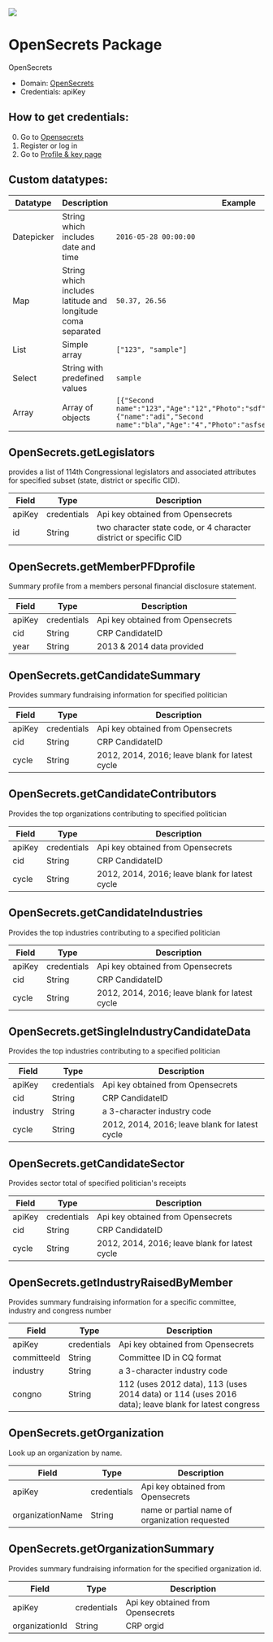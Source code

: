 [![](https://scdn.rapidapi.com/RapidAPI_banner.png)](https://rapidapi.com/package/OpenSecrets/functions?utm_source=RapidAPIGitHub_OpenSecretsFunctions&utm_medium=button&utm_content=RapidAPI_GitHub)

# OpenSecrets Package
OpenSecrets
* Domain: [OpenSecrets](http://opensecrets.org)
* Credentials: apiKey

## How to get credentials: 
0. Go to [Opensecrets](http://opensecrets.org)
1. Register or log in
2. Go to [Profile & key page](https://www.opensecrets.org/api/admin/index.php?function=user_data)



## Custom datatypes: 
 |Datatype|Description|Example
 |--------|-----------|----------
 |Datepicker|String which includes date and time|```2016-05-28 00:00:00```
 |Map|String which includes latitude and longitude coma separated|```50.37, 26.56```
 |List|Simple array|```["123", "sample"]``` 
 |Select|String with predefined values|```sample```
 |Array|Array of objects|```[{"Second name":"123","Age":"12","Photo":"sdf","Draft":"sdfsdf"},{"name":"adi","Second name":"bla","Age":"4","Photo":"asfserwe","Draft":"sdfsdf"}] ```
 

## OpenSecrets.getLegislators
provides a list of 114th Congressional legislators and associated attributes for specified subset (state, district or specific CID).

| Field | Type       | Description
|-------|------------|----------
| apiKey| credentials| Api key obtained from Opensecrets
| id    | String     | two character state code, or 4 character district or specific CID

## OpenSecrets.getMemberPFDprofile
Summary profile from a members personal financial disclosure statement.

| Field | Type       | Description
|-------|------------|----------
| apiKey| credentials| Api key obtained from Opensecrets
| cid   | String     | CRP CandidateID
| year  | String     | 2013 & 2014 data provided

## OpenSecrets.getCandidateSummary
Provides summary fundraising information for specified politician

| Field | Type       | Description
|-------|------------|----------
| apiKey| credentials| Api key obtained from Opensecrets
| cid   | String     | CRP CandidateID
| cycle | String     | 2012, 2014, 2016; leave blank for latest cycle

## OpenSecrets.getCandidateContributors
Provides the top organizations contributing to specified politician

| Field | Type       | Description
|-------|------------|----------
| apiKey| credentials| Api key obtained from Opensecrets
| cid   | String     | CRP CandidateID
| cycle | String     | 2012, 2014, 2016; leave blank for latest cycle

## OpenSecrets.getCandidateIndustries
Provides the top industries contributing to a specified politician

| Field | Type       | Description
|-------|------------|----------
| apiKey| credentials| Api key obtained from Opensecrets
| cid   | String     | CRP CandidateID
| cycle | String     | 2012, 2014, 2016; leave blank for latest cycle

## OpenSecrets.getSingleIndustryCandidateData
Provides the top industries contributing to a specified politician

| Field   | Type       | Description
|---------|------------|----------
| apiKey  | credentials| Api key obtained from Opensecrets
| cid     | String     | CRP CandidateID
| industry| String     | a 3-character industry code
| cycle   | String     | 2012, 2014, 2016; leave blank for latest cycle

## OpenSecrets.getCandidateSector
Provides sector total of specified politician's receipts

| Field | Type       | Description
|-------|------------|----------
| apiKey| credentials| Api key obtained from Opensecrets
| cid   | String     | CRP CandidateID
| cycle | String     | 2012, 2014, 2016; leave blank for latest cycle

## OpenSecrets.getIndustryRaisedByMember
Provides summary fundraising information for a specific committee, industry and congress number

| Field      | Type       | Description
|------------|------------|----------
| apiKey     | credentials| Api key obtained from Opensecrets
| committeeId| String     | Committee ID in CQ format
| industry   | String     | a 3-character industry code
| congno     | String     | 112 (uses 2012 data), 113 (uses 2014 data) or 114 (uses 2016 data); leave blank for latest congress

## OpenSecrets.getOrganization
Look up an organization by name.

| Field           | Type       | Description
|-----------------|------------|----------
| apiKey          | credentials| Api key obtained from Opensecrets
| organizationName| String     | name or partial name of organization requested

## OpenSecrets.getOrganizationSummary
Provides summary fundraising information for the specified organization id.

| Field         | Type       | Description
|---------------|------------|----------
| apiKey        | credentials| Api key obtained from Opensecrets
| organizationId| String     | CRP orgid

